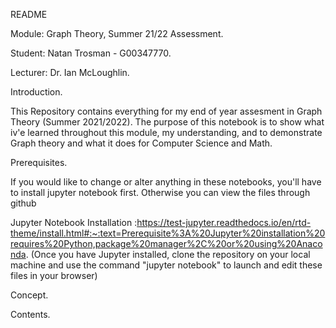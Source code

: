 README

Module: Graph Theory, Summer 21/22 Assessment.

Student: Natan Trosman - G00347770.

Lecturer: Dr. Ian McLoughlin.

Introduction.

This Repository contains everything for my end of year assesment in Graph Theory (Summer 2021/2022). The purpose of this notebook is to show what iv'e learned throughout this module, my understanding, and to demonstrate Graph theory and what it does for Computer Science and Math.

Prerequisites.

If you would like to change or alter anything in these notebooks, you'll have to install jupyter notebook first. Otherwise you can view the files through github

Jupyter Notebook Installation :https://test-jupyter.readthedocs.io/en/rtd-theme/install.html#:~:text=Prerequisite%3A%20Jupyter%20installation%20requires%20Python,package%20manager%2C%20or%20using%20Anaconda.
(Once you have Jupyter installed, clone the repository on your local machine and use the command "jupyter notebook" to launch and edit these files in your browser)

Concept.

Contents.

